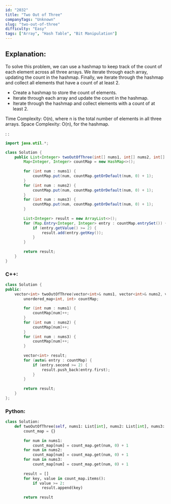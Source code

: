 ```yaml
---
id: "2032"
title: "Two Out of Three"
companyTags: "Unknown"
slug: "two-out-of-three"
difficulty: "Easy"
tags: ["Array", "Hash Table", "Bit Manipulation"]
---
```


## Explanation:
To solve this problem, we can use a hashmap to keep track of the count of each element across all three arrays. We iterate through each array, updating the count in the hashmap. Finally, we iterate through the hashmap and collect all elements that have a count of at least 2.

- Create a hashmap to store the count of elements.
- Iterate through each array and update the count in the hashmap.
- Iterate through the hashmap and collect elements with a count of at least 2.

Time Complexity: O(n), where n is the total number of elements in all three arrays.
Space Complexity: O(n), for the hashmap.

:
:
```java
import java.util.*;

class Solution {
    public List<Integer> twoOutOfThree(int[] nums1, int[] nums2, int[] nums3) {
        Map<Integer, Integer> countMap = new HashMap<>();
        
        for (int num : nums1) {
            countMap.put(num, countMap.getOrDefault(num, 0) + 1);
        }
        for (int num : nums2) {
            countMap.put(num, countMap.getOrDefault(num, 0) + 1);
        }
        for (int num : nums3) {
            countMap.put(num, countMap.getOrDefault(num, 0) + 1);
        }
        
        List<Integer> result = new ArrayList<>();
        for (Map.Entry<Integer, Integer> entry : countMap.entrySet()) {
            if (entry.getValue() >= 2) {
                result.add(entry.getKey());
            }
        }
        
        return result;
    }
}
```

### C++:
```cpp
class Solution {
public:
    vector<int> twoOutOfThree(vector<int>& nums1, vector<int>& nums2, vector<int>& nums3) {
        unordered_map<int, int> countMap;
        
        for (int num : nums1) {
            countMap[num]++;
        }
        for (int num : nums2) {
            countMap[num]++;
        }
        for (int num : nums3) {
            countMap[num]++;
        }
        
        vector<int> result;
        for (auto& entry : countMap) {
            if (entry.second >= 2) {
                result.push_back(entry.first);
            }
        }
        
        return result;
    }
};
```

### Python:
```python
class Solution:
    def twoOutOfThree(self, nums1: List[int], nums2: List[int], nums3: List[int]) -> List[int]:
        count_map = {}
        
        for num in nums1:
            count_map[num] = count_map.get(num, 0) + 1
        for num in nums2:
            count_map[num] = count_map.get(num, 0) + 1
        for num in nums3:
            count_map[num] = count_map.get(num, 0) + 1
        
        result = []
        for key, value in count_map.items():
            if value >= 2:
                result.append(key)
        
        return result
```